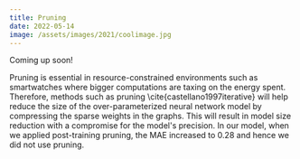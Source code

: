 ```yaml
---
title: Pruning
date: 2022-05-14
image: /assets/images/2021/coolimage.jpg
---
```


Coming up soon!

Pruning is essential in resource-constrained environments such as smartwatches where bigger computations are taxing on the energy spent. Therefore, methods such as pruning \cite{castellano1997iterative} will help reduce the size of the over-parameterized neural network model by compressing the sparse weights in the graphs. This will result in model size reduction with a compromise for the model's precision. In our model, when we applied post-training pruning, the MAE increased to $0.28$ and hence we did not use pruning.
